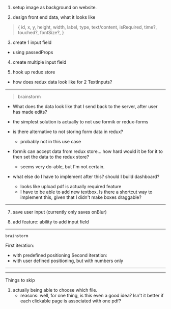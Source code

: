 1. setup image as background on website.

2. design front end data, what it looks like

> {
>   id,
>   x,
>   y,
>   height,
>   width,
>   label,
>   type,
>   text/content,
>   isRequired,
>   time?,
>   touched?,
>   fontSize?,
> }

3. create 1 input field
  - using passedProps

4. create multiple input field

5. hook up redux store
  - how does redux data look like for 2 TextInputs?

-----
> brainstorm

- What does the data look like that I send back to the server, after user has made edits?
- the simplest solution is actually to not use formik or redux-forms

- is there alternative to not storing form data in redux?
    - probably not in this use case
- formik can accept data from redux store... how hard would it be for it to then set the data to the redux store?
    - seems very do-able, but I'm not certain.

- what else do I have to implement after this? should I build dashboard?
    - looks like upload pdf is actually required feature
    - I have to be able to add new textbox. Is there a shortcut way to implement this, given that I didn't make boxes draggable?

-----

7. save user input
   (currently only saves onBlur)

8. add feature: ability to add input field

-----
`brainstorm`

First iteration:
- with predefined positioning
Second iteration:
- with user defined positioning, but with numbers only


-----





-----

Things to skip
1. actually being able to choose which file.
   - reasons: well, for one thing, is this even a good idea? Isn't it better if each clickable page is associated with one pdf?